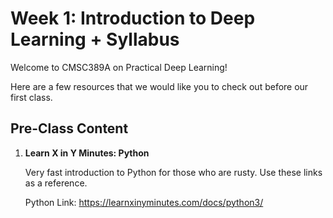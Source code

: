 Week 1: Introduction to Deep Learning + Syllabus
=

Welcome to CMSC389A on Practical Deep Learning!

Here are a few resources that we would like you to check out before our first class.

Pre-Class Content
-

1. **Learn X in Y Minutes: Python**

    Very fast introduction to Python for those who are rusty. Use these links as a reference. 

    Python Link: https://learnxinyminutes.com/docs/python3/
